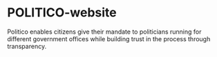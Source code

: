 # POLITICO-website
Politico enables citizens give their mandate to politicians running for different government offices while building trust in the process through transparency.

